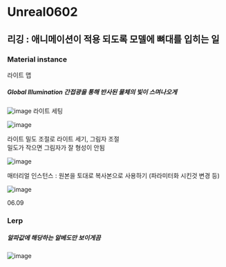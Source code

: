 # Unreal0602


## 리깅 :  애니메이션이 적용 되도록 모델에 뼈대를 입히는 일

### Material instance

라이트 맵

#####  Global Illumination  간접광을 통해  반사된 물체의 빛이 스며나오게

![image](https://user-images.githubusercontent.com/80494367/120408433-fd261780-c389-11eb-8349-800441257191.png)
라이트 세팅

![image](https://user-images.githubusercontent.com/80494367/120409358-b5a08b00-c38b-11eb-9dbf-0e337eda35b5.png)

라이트 밀도 조절로 라이트 세기, 그림자 조절   
밀도가 작으면 그림자가 잘 형성이 안됨

![image](https://user-images.githubusercontent.com/80494367/120409549-20ea5d00-c38c-11eb-9302-c5e0084aea4d.png)

매터리얼 인스턴스 : 원본을 토대로 복사본으로 사용하기 (파라미터화 시킨것 변경 등)

![image](https://user-images.githubusercontent.com/80494367/120410607-44160c00-c38e-11eb-82dc-3a2cd1caff56.png)



 06.09
### Lerp   
##### 알파값에 해당하는 알베도만 보이게끔
![image](https://user-images.githubusercontent.com/80494367/121278702-2278cf80-c90e-11eb-86f3-f6043417e7e6.png)


